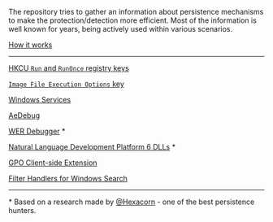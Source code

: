 The repository tries to gather an information about persistence mechanisms to make the protection/detection more efficient. Most of the information is well known for years, being actively used within various scenarios. 

[How it works](HowItWorks.md)

* * *

[HKCU `Run` and `RunOnce` registry keys](Data/run.md) 

<!-- [HKLM `Run` and `RunOnce` registry keys](Data/runonce.md) -->

[`Image File Execution Options` key](Data/ifeo.md) 

[Windows Services](Data/services.md) 

[AeDebug](Data/aedebug.md)

[WER Debugger](Data/wer_debugger.md) *

[Natural Language Development Platform 6 DLLs](Data/naturallanguage6.md) *

[GPO Client-side Extension](Data/gpoextension.md)

[Filter Handlers for Windows Search](Data/ifilters.md)

* * *

\* Based on a research made by [@Hexacorn](https://twitter.com/Hexacorn) - one of the best persistence hunters.

